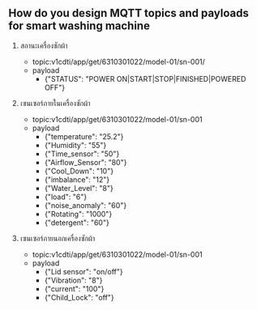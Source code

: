 ## How do you design MQTT topics and payloads for smart washing machine

1. สถานะเครื่องซักผ้า
    - topic:v1cdti/app/get/6310301022/model-01/sn-001/
    - payload
        - {"STATUS": "POWER ON|START|STOP|FINISHED|POWERED OFF"}
1. เซนเซอร์ภายในเครื่องซักผ้า
    - topic:v1cdti/app/get/6310301022/model-01/sn-001
    - payload
        - {"temperature": "25.2"}
        - {"Humidity": "55"}
        - {"Time_sensor": "50"}
        - {"Airflow_Sensor": "80"}
        - {"Cool_Down": "10"}
        - {"imbalance": "12"}
        - {"Water_Level": "8"}
        - {"load": "6"}
        - {"noise_anomaly": "60"}
        - {"Rotating": "1000"}
        - {"detergent": "60"}
          
        
        

 1. เซนเซอร์ภายนอกเครื่องซักผ้า
    - topic:v1cdti/app/get/6310301022/model-01/sn-001
    - payload
        - {"Lid sensor": "on/off"}
        - {"Vibration": "8"}
        - {"current": "100"}
        - {"Child_Lock": "off"}




